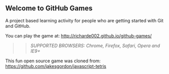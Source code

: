 ## Welcome to GitHub Games

A project based learning activity for people who are getting started with Git and GitHub.

You can play the game at: http://richarde002.github.io/github-games/

>> _*SUPPORTED BROWSERS*: Chrome, Firefox, Safari, Opera and IE9+_

This fun open source game was cloned from: https://github.com/jakesgordon/javascript-tetris
